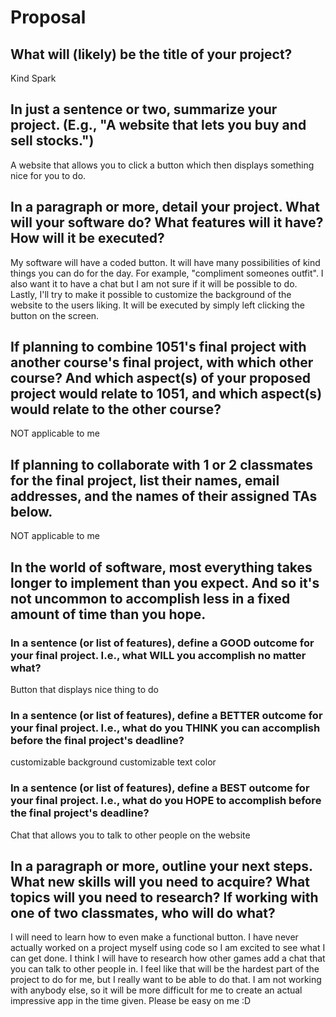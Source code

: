# Proposal

## What will (likely) be the title of your project?

Kind Spark

## In just a sentence or two, summarize your project. (E.g., "A website that lets you buy and sell stocks.")

A website that allows you to click a button which then displays something nice for you to do. 

## In a paragraph or more, detail your project. What will your software do? What features will it have? How will it be executed?

My software will have a coded button. It will have many possibilities of kind things you can do for the day. For example, "compliment someones outfit".
I also want it to have a chat but I am not sure if it will be possible to do. Lastly, I'll try to make it possible to customize the background of the website
to the users liking. It will be executed by simply left clicking the button on the screen. 

## If planning to combine 1051's final project with another course's final project, with which other course? And which aspect(s) of your proposed project would relate to 1051, and which aspect(s) would relate to the other course?

NOT applicable to me 

## If planning to collaborate with 1 or 2 classmates for the final project, list their names, email addresses, and the names of their assigned TAs below.

NOT applicable to me 

## In the world of software, most everything takes longer to implement than you expect. And so it's not uncommon to accomplish less in a fixed amount of time than you hope.
### In a sentence (or list of features), define a GOOD outcome for your final project. I.e., what WILL you accomplish no matter what?

Button that displays nice thing to do

### In a sentence (or list of features), define a BETTER outcome for your final project. I.e., what do you THINK you can accomplish before the final project's deadline?

customizable background
customizable text color

### In a sentence (or list of features), define a BEST outcome for your final project. I.e., what do you HOPE to accomplish before the final project's deadline?

Chat that allows you to talk to other people on the website

## In a paragraph or more, outline your next steps. What new skills will you need to acquire? What topics will you need to research? If working with one of two classmates, who will do what?

I will need to learn how to even make a functional button. I have never actually worked on a project myself using code so 
I am excited to see what I can get done. I think I will have to research how other games add a chat that you can talk to 
other people in. I feel like that will be the hardest part of the project to do for me, but I really want to be able to
do that. I am not working with anybody else, so it will be more difficult for me to create an actual impressive app in the time given. Please be easy on me :D
